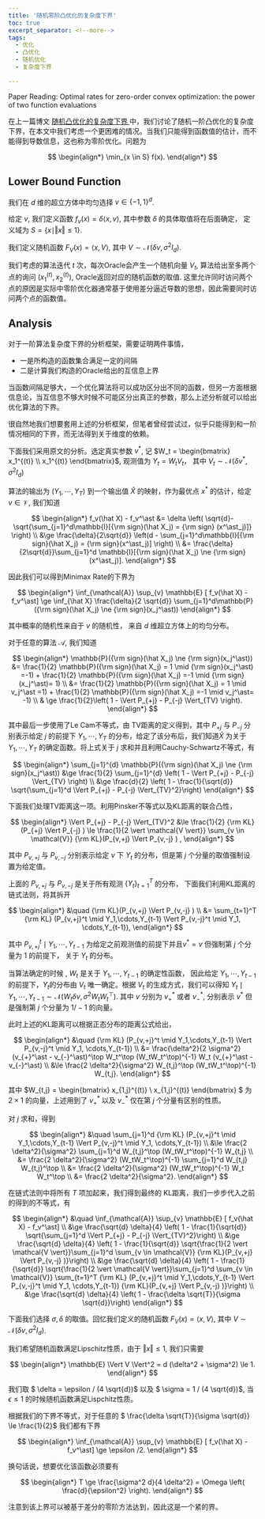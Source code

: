 ```yaml
---
title: '随机零阶凸优化的复杂度下界'
toc: true
excerpt_separator: <!--more-->
tags: 		
  - 优化
  - 凸优化
  - 随机优化
  - 复杂度下界

---
```




Paper Reading: Optimal rates for zero-order convex optimization: the power of two function evaluations



<!--more-->



在上一篇博文 [随机凸优化的复杂度下界 ](https://truenobility303.github.io/LB-SCO/)中，我们讨论了随机一阶凸优化的复杂度下界，在本文中我们考虑一个更困难的情况。当我们只能得到函数值的估计，而不能得到导数信息，这也称为零阶优化。问题为


$$
\begin{align*}
\min_{x \in S} f(x).
\end{align*}
$$



## Lower Bound Function



我们在 $d$ 维的超立方体中均匀选择 $v \in \{-1,1 \}^d$.

给定 $v$, 我们定义函数 $f_v(x) = \delta \langle x, v \rangle$, 其中参数 $\delta$ 的具体取值将在后面确定， 定义域为 $S = \{x \mid \Vert x \Vert \le 1 \}$.

我们定义随机函数 $F_V(x) = \langle x, V \rangle$, 其中 $V \sim \mathcal{N}(\delta v, \sigma^2 I_d)$. 

我们考虑的算法迭代 $t$ 次，每次Oracle会产生一个随机向量 $V_t$, 算法给出至多两个点的询问 $(x_1^{(t)},x_2^{(t)})$, Oracle返回对应的随机函数的取值. 这里允许同时访问两个点的原因是实际中零阶优化器通常基于使用差分逼近导数的思想，因此需要同时访问两个点的函数值。



## Analysis

对于一阶算法复杂度下界的分析框架，需要证明两件事情，

* 一是所构造的函数集合满足一定的间隔
* 二是计算我们构造的Oracle给出的互信息上界

当函数间隔足够大，一个优化算法将可以成功区分出不同的函数，但另一方面根据信息论，当互信息不够大时候不可能区分出真正的参数，那么上述分析就可以给出优化算法的下界。

很自然地我们想要套用上述的分析框架，但笔者曾经尝试过，似乎只能得到和一阶情况相同的下界，而无法得到关于维度的依赖。

下面我们采用原文的分析。选定真实参数 $v^\ast$, 记 $W_t = \begin{bmatrix} x_1^{(t)} \\ x_1^{(t)} \end{bmatrix}$, 观测值为 $Y_t = W_t V_t$， 其中 $V_t \sim \mathcal{N}(\delta v^\ast, \sigma^2 I_d)$

算法的输出为 $(Y_1,\cdots,Y_T)$ 到一个输出值 $\hat X$ 的映射，作为最优点 $x^\ast$ 的估计，给定 $v \in \mathcal{V}$, 我们知道 



$$
\begin{align*}
f_v(\hat X) - f_v^\ast &= \delta \left( \sqrt{d}- \sqrt{\sum_{j=1}^d\mathbb{I}[{\rm sign}(\hat X_j) = {\rm sign} (x^\ast_j)]} \right) \\
&\ge  \frac{\delta}{2\sqrt{d}} \left(d - \sum_{j=1}^d\mathbb{I}[{\rm sign}(\hat X_j) = {\rm sign}(x^\ast_j)]  \right) \\
&= \frac{\delta}{2\sqrt{d}}\sum_{j=1}^d \mathbb{I}[{\rm sign}(\hat X_j) \ne {\rm sign}(x^\ast_j)].
\end{align*}
$$



因此我们可以得到Minimax Rate的下界为



$$
\begin{align*}
\inf_{\mathcal{A}} \sup_{v} \mathbb{E} [ f_v(\hat X) - f_v^\ast] \ge \inf_{\hat X} \frac{\delta}{2 \sqrt{d}} \sum_{j=1}^d\mathbb{P}({\rm sign}(\hat X_j) \ne {\rm sign}(x_j^\ast))
\end{align*}
$$



其中概率的随机性来自于 $v$ 的随机性， 来自 $d$ 维超立方体上的均匀分布。

对于任意的算法 $\mathcal{A}$, 我们知道


$$
\begin{align*}
\mathbb{P}({\rm sign}(\hat X_j) \ne {\rm sign}(x_j^\ast)) &= \frac{1}{2} \mathbb{P}({\rm sign}(\hat X_j) = 1 \mid {\rm sign}(x_j^\ast) =-1) + \frac{1}{2} \mathbb{P}({\rm sign}(\hat X_j) =-1 \mid {\rm sign}(x_j^\ast)= 1) \\
&= \frac{1}{2} \mathbb{P}({\rm sign}(\hat X_j) = 1 \mid v_j^\ast =1) + \frac{1}{2} \mathbb{P}({\rm sign}(\hat X_j) =-1 \mid v_j^\ast= -1) \\
& \ge  \frac{1}{2}\left( 1 -  \Vert P_{+j} - P_{-j} \Vert_{TV} \right).
\end{align*}
$$


其中最后一步使用了Le Cam不等式，由 TV距离的定义得到，其中 $P_{+j}$ 与 $P_{-j}$ 分别表示给定 $j$ 的前提下 $Y_1,\cdots,Y_T$ 的分布，给定了该分布后，我们知道$\hat X$ 为关于 $Y_1,\cdots,Y_T$ 的确定函数。将上式关于 $j$ 求和并且利用Cauchy-Schwartz不等式，有


$$
\begin{align*}
\sum_{j=1}^{d} \mathbb{P}({\rm sign}(\hat X_j) \ne {\rm sign}(x_j^\ast)) &\ge   \frac{1}{2} \sum_{j=1}^{d} \left( 1 -  \Vert P_{+j} - P_{-j} \Vert_{TV} \right) \\
&\ge \frac{d}{2} \left( 1 - \frac{1}{\sqrt{d}} \sqrt{\sum_{j=1}^d \Vert P_{+j} - P_{-j} \Vert_{TV}^2}\right)
\end{align*}
$$


下面我们处理TV距离这一项。利用Pinsker不等式以及KL距离的联合凸性，


$$
\begin{align*}
\Vert P_{+j} - P_{-j} \Vert_{TV}^2 &\le \frac{1}{2}  {\rm KL}(P_{+j} \Vert P_{-j} )  \le \frac{1}{2 \vert \mathcal{V \vert}} \sum_{v \in \mathcal{V}}  {\rm KL}(P_{v,+j} \Vert P_{v,-j} ) ,
\end{align*}
$$


其中 $P_{v,+j}$ 与 $P_{v,-j}$ 分别表示给定 $v$ 下 $Y_t$ 的分布，但是第 $j$ 个分量的取值强制设置为给定值。



上面的 $P_{v,+j}$ 与 $P_{v,-j}$  是关于所有观测 $\{ Y_t\}_{t=1}^T$ 的分布， 下面我们利用KL距离的链式法则，将其拆开


$$
\begin{align*}
&\quad {\rm KL}(P_{v,+j} \Vert P_{v,-j} )  \\
&= \sum_{t=1}^T {\rm KL} (P_{v,+j}^t \mid Y_1,\cdots,Y_{t-1} \Vert P_{v,-j}^t \mid Y_1, \cdots,Y_{t-1}),
\end{align*}
$$


其中 $P_{v,+j}^t \mid Y_1,\cdots,Y_{t-1}$ 为给定之前观测值的前提下并且$v^\ast =v$ 但强制第 $j$ 个分量为 $1$ 的前提下， 关于 $Y_t$ 的分布。

当算法确定的时候 , $W_t$ 是关于 $Y_{1},\cdots,Y_{t-1}$ 的确定性函数， 因此给定 $Y_{1},\cdots,Y_{t-1}$ 的前提下，$Y_t$的分布由 $V_t$ 唯一确定。根据 $V_t$ 的生成方式，我们可以得知 $Y_t \mid Y_1,\cdots, Y_{t-1} \sim \mathcal{N}(W_t \delta v , \sigma^2 W_tW_t^\top)$.  其中 $v$ 分别为 $v_+^\ast$ 或者 $v_{-}^\ast$, 分别表示 $v^\ast$ 但是强制第 $j$ 个分量为 $1/-1$ 的向量。



此时上述的KL距离可以根据正态分布的距离公式给出，


$$
\begin{align*}
&\quad {\rm KL} (P_{v,+j}^t \mid Y_1,\cdots,Y_{t-1} \Vert P_{v,-j}^t \mid Y_1, \cdots,Y_{t-1}) \\
&= \frac{\delta^2}{2 \sigma^2} (v_{+}^\ast - v_{-}^\ast)^\top W_t^\top (W_tW_t^\top)^{-1}  W_t (v_{+}^\ast - v_{-}^\ast) \\
&\le \frac{2 \delta^2}{\sigma^2} W_{t,j}^\top (W_tW_t^\top)^{-1} W_{t,j}.
\end{align*}
$$


其中 $W_{t,j} = \begin{bmatrix} x_{1,j}^{(t)} \\ x_{1,j}^{(t)} \end{bmatrix} $ 为 $2\times 1$ 的向量，上述用到了 $v_{+}^\ast$ 以及 $v_{-}^\ast$ 仅在第 $j$ 个分量有区别的性质。

对 $j$ 求和，得到


$$
\begin{align*}
&\quad \sum_{j=1}^d  {\rm KL} (P_{v,+j}^t \mid Y_1,\cdots,Y_{t-1} \Vert P_{v,-j}^t \mid Y_1, \cdots,Y_{t-1}) \\
&\le \frac{2 \delta^2}{\sigma^2} \sum_{j=1}^d W_{t,j}^\top (W_tW_t^\top)^{-1} W_{t,j} \\
&= \frac{2 \delta^2}{\sigma^2} (W_tW_t^\top)^{-1} \sum_{j=1}^d   W_{t,j} W_{t,j}^\top \\
&= \frac{2 \delta^2}{\sigma^2} (W_tW_t^\top)^{-1} W_t W_t^\top \\
&= \frac{2 \delta^2}{\sigma^2}.
\end{align*}
$$


在链式法则中将所有 $T$ 项加起来，我们得到最终的 KL距离，我们一步步代入之前的得到的不等式，有


$$
\begin{align*}
&\quad \inf_{\mathcal{A}} \sup_{v} \mathbb{E} [ f_v(\hat X) - f_v^\ast] \\ &\ge  \frac{\sqrt{d} \delta}{4} \left( 1 - \frac{1}{\sqrt{d}} \sqrt{\sum_{j=1}^d \Vert P_{+j} - P_{-j} \Vert_{TV}^2}\right) \\
&\ge \frac{\sqrt{d} \delta}{4} \left( 1 - \frac{1}{\sqrt{d}} \sqrt{\frac{1}{2 \vert \mathcal{V \vert}}\sum_{j=1}^d  \sum_{v \in \mathcal{V}}  {\rm KL}(P_{v,+j} \Vert P_{v,-j} )}\right) \\
&\ge \frac{\sqrt{d} \delta}{4} \left( 1 - \frac{1}{\sqrt{d}} \sqrt{\frac{1}{2 \vert \mathcal{V \vert}}\sum_{j=1}^d  \sum_{v \in \mathcal{V}} \sum_{t=1}^T {\rm KL} (P_{v,+j}^t \mid Y_1,\cdots,Y_{t-1} \Vert P_{v,-j}^t \mid Y_1, \cdots,Y_{t-1})  {\rm KL}(P_{v,+j} \Vert P_{v,-j} )}\right)  \\
&\ge \frac{\sqrt{d} \delta}{4} \left( 1 - \frac{\delta \sqrt{T}}{\sigma \sqrt{d}}\right)
\end{align*}
$$


下面我们选择 $\sigma, \delta$ 的取值。回忆我们定义的随机函数 $F_V(x) = \langle x, V \rangle$, 其中 $V \sim \mathcal{N}(\delta v, \sigma^2 I_d)$. 

我们希望随机函数满足Lipschitz性质，由于 $\Vert x \Vert \le 1$, 我们只需要 


$$
\begin{align*}
\mathbb{E} \Vert V \Vert^2 = d (\delta^2 + \sigma^2) \le 1.
\end{align*}
$$


我们取 $ \delta = \epsilon / (4 \sqrt{d})$ 以及 $ \sigma = 1 / (4 \sqrt{d})$, 当 $\epsilon \le 1$ 的时候随机函数满足Lispchitz性质。

根据我们的下界不等式，对于任意的 $ \frac{\delta \sqrt{T}}{\sigma \sqrt{d}} \le \frac{1}{2}$ 我们都有下界 


$$
\begin{align*}
\inf_{\mathcal{A}} \sup_{v} \mathbb{E} [ f_v(\hat X) - f_v^\ast] \ge \epsilon /2.
\end{align*}
$$

换句话说，想要优化该函数必须要有 

$$
\begin{align*}
T \ge  \frac{\sigma^2 d}{4 \delta^2} = \Omega \left( \frac{d}{\epsilon^2} \right).
\end{align*}
$$


注意到该上界可以被基于差分的零阶方法达到，因此这是一个紧的界。
